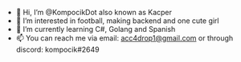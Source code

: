- 👋 Hi, I’m @KompocikDot also known as Kacper
- 👀 I’m interested in football, making backend and one cute girl
- 🌱 I’m currently learning C#, Golang and Spanish
- 📫 You can reach me via email: acc4drop1@gmail.com or through discord: kompocik#2649

<!---
KompocikDot/KompocikDot is a ✨ special ✨ repository because its `README.md` (this file) appears on your GitHub profile.
You can click the Preview link to take a look at your changes.
--->
